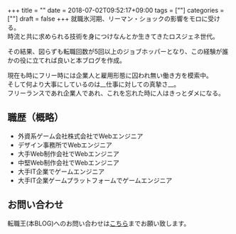 +++
title = ""
date = 2018-07-02T09:52:17+09:00
tags = [""]
categories = [""]
draft = false
+++
就職氷河期、リーマン・ショックの影響をモロに受ける。  
時流と共に求められる技術を身につけなんとか生きてきたロスジェネ世代。

その結果、図らずも転職回数が5回以上のジョブホッパーとなり、この経験が誰かの役に立てれば良いと本ブログを作成。

現在も時にフリー時には企業人と雇用形態に囚われ無い働き方を模索中。  
そして何より大事にしているのは__仕事に対しての真摯さ__。  
フリーランスであれ企業人であれ、これを忘れた時に人はきっとダメになる。

## 職歴（概略）

- 外資系ゲーム会社株式会社でWebエンジニア
- デザイン事務所でWebエンジニア
- 大手Web制作会社でWebエンジニア
- 中堅Web制作会社でWebエンジニア
- 大手IT企業でゲームエンジニア
- 大手IT企業ゲームプラットフォームでゲームエンジニア




## お問い合わせ  
転職王(本BLOG)へのお問い合わせは[こちら](https://docs.google.com/forms/d/e/1FAIpQLSfgmYFhZ0B4b5O8H6doObKzHbLIp6Xuyo9U6icvOAvLIvNVCw/viewform)までお願い致します。


